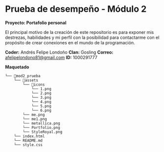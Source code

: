 # Prueba de desempeño - Módulo 2

**Proyecto: Portafolio personal**

El principal motivo de la creación de este repositorio es para exponer mis destrezas, habilidades y mi perfil con la posibilidad para contactarme con el propósito de crear conexiones en el mundo de la programación.

**Coder:** Andrés Felipe Londoño
**Clan:** Gosling
**Correo:** afelipelondono81@gmail.com
**ID:** 1000291777

**Maquetado**
```
└── 📁mod2_prueba
    └── 📁assets
        └── 📁icons
            └── 1.png
            └── 2.png
            └── 3.png
            └── 4.png
            └── 5.png
            └── 6.png
        └── me.png
        └── me1.png
        └── metallica.png
        └── Portfolio.png
        └── StyleRoyal.png
    └── index.html
    └── README.md
    └── style.css
```

